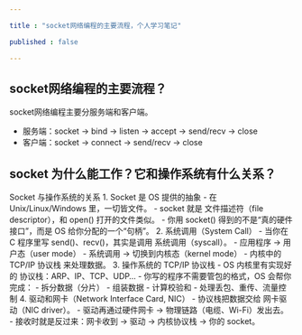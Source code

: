 ```yaml
---

title : "socket网络编程的主要流程，个人学习笔记"

published : false

---
```



## socket网络编程的主要流程？

socket网络编程主要分服务端和客户端。
    
- 服务端：socket -> bind -> listen -> accept -> send/recv -> close
- 客户端：socket -> connect -> send/recv -> close

## socket 为什么能工作？它和操作系统有什么关系？

Socket 与操作系统的关系
	1.	Socket 是 OS 提供的抽象
	    - 在 Unix/Linux/Windows 里，一切皆文件。
	    - socket 就是 文件描述符（file descriptor），和 open() 打开的文件类似。
	    - 你用 socket() 得到的不是“真的硬件接口”，而是 OS 给你分配的一个“句柄”。
	2.	系统调用（System Call）
	    - 当你在 C 程序里写 send()、recv()，其实是调用 系统调用（syscall）。
	    - 应用程序 → 用户态（user mode）
	    - 系统调用 → 切换到内核态（kernel mode）
	    - 内核中的 TCP/IP 协议栈 来处理数据。
	3.	操作系统的 TCP/IP 协议栈
	    - OS 内核里有实现好的 协议栈：ARP、IP、TCP、UDP…
	    - 你写的程序不需要管包的格式，OS 会帮你完成：
        - 拆分数据（分片）
	    - 组装数据
	    - 计算校验和
	    - 处理丢包、重传、流量控制
	4.	驱动和网卡（Network Interface Card, NIC）
	    - 协议栈把数据交给 网卡驱动（NIC driver）。
	    - 驱动再通过硬件网卡 → 物理链路（电缆、Wi-Fi）发出去。
	    - 接收时就是反过来：网卡收到 → 驱动 → 内核协议栈 → 你的 socket。


